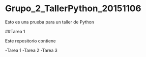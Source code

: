 # Grupo_2_TallerPython_20151106

Esto es una prueba para un taller de Python

##Tarea 1

<p>
Este repositorio contiene
</p>

-Tarea 1
-Tarea 2
-Tarea 3

